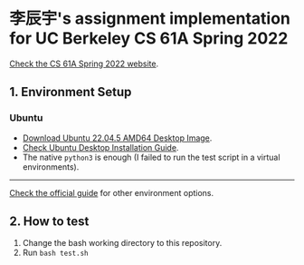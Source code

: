 # 李辰宇's assignment implementation for UC Berkeley CS 61A Spring 2022

[Check the CS 61A Spring 2022 website](https://cs61a.vercel.app/).

## 1. Environment Setup

### Ubuntu

- [Download Ubuntu 22.04.5 AMD64 Desktop Image](https://releases.ubuntu.com/jammy/ubuntu-22.04.5-desktop-amd64.iso).
- [Check Ubuntu Desktop Installation Guide](https://ubuntu.com/tutorials/install-ubuntu-desktop).
- The native `python3` is enough (I failed to run the test script in a virtual environments).

---

[Check the official guide](https://cs61a.vercel.app/lab/lab00/index.html#setup) for other environment options.

## 2. How to test

1. Change the bash working directory to this repository.
2. Run `bash test.sh`
